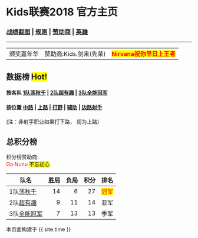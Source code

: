 # Kids联赛2018 官方主页
### [战绩截图](https://m.weibo.cn/u/6852703787) \| [规则][rule] \| [赞助商][spr] \| [英雄][hero]
---

<table> 
   <tr>    
    <td> 颁奖嘉年华</td>
    <td> 赞助商:Kids.剑来(先荣)</td>
      <td> 
         <b>
            <font color="red">
               <span style="background-color: yellow"> Nirvana祝你早日上王者</span>
            </font>
         </b> 
      </td>
   </tr>
</table>

<h2> 数据榜 <span style="background-color: yellow"> Hot! </span> </h2>

#### 按各队 [1队荡秋千][t1] \| [2队超有趣][t2] \| [3队全能冠军][t3]

#### 按位置 [中路][p1] \| [上路][p2] \| [打野][p3] \| [辅助][p4] \| [边路射手][p5] 

(注：非射手职业如果打下路， 视为上路)


## 总积分榜

积分榜赞助商:<br><font color="red"> Go·Nunu </font>
  <span style="background-color: yellow"> 不忘初心 </span>
            


| 队名            |胜局 | 负局 |  积分 |排名
|-------------   | --: | --: | --: |---|
| 1队[荡秋千][t1]  | 14  | 6 | 27 |<font color="red"> <span style="background-color: yellow">冠军</span>  </font>|
| 2队[超有趣][t2]  |9  | 11 | 14 |亚军|
| 3队[全能冠军][t3]| 7 | 13 | 13 |季军|


[rule]: rule.md
[t1]: team1.md
[t2]: team2.md
[t3]: team3.md
[spr]: sponsor.md
[r0]: round0.md
[r1]: round1.md
[r2]: round2.md
[r3]: round3.md
[r4]: round4.md
[r5]: round5.md
[r6]: round6.md
[hero]: hero.md
[p1]: pos1.md
[p2]: pos2.md
[p3]: pos3.md
[p4]: pos4.md
[p5]: pos5.md


本页面构建于 {{ site.time }}

